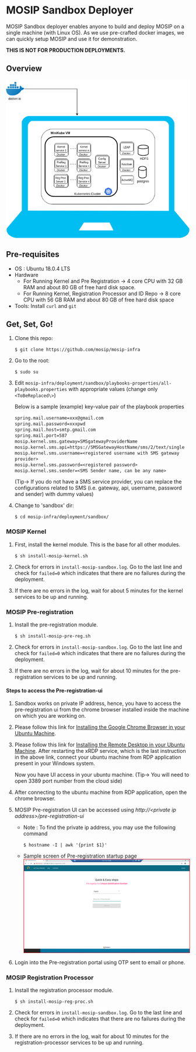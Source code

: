 # MOSIP Sandbox Deployer

MOSIP Sandbox deployer enables anyone to build and deploy MOSIP on a single machine (with Linux OS). As we use pre-crafted docker images, we can quickly setup MOSIP and use it for demonstration.

**THIS IS NOT FOR PRODUCTION DEPLOYMENTS.**

## Overview
![](images/sandbox-overview.png)

## Pre-requisites
* OS : Ubuntu 18.0.4 LTS
* Hardware
  * For Running Kernel and Pre Registration -> 4 core CPU with 32 GB RAM and about 80 GB of free hard disk space.
  * For Running Kernel, Registration Processor and ID Repo -> 8 core CPU with 56 GB RAM and about 80 GB of free hard disk space
* Tools:  Install `curl` and `git`
      
## Get, Set, Go!
1.  Clone this repo:
    ```
    $ git clone https://github.com/mosip/mosip-infra
    ```
1. Go to the root:
    ```
    $ sudo su
    ```
1.  Edit `mosip-infra/deployment/sandbox/playbooks-properties/all-playbooks.properties` with appropriate values (change only `<ToBeReplaced\>`)

    Below is a sample (example) key-value pair of the playbook properties
    ```
    spring.mail.username=xxx@gmail.com
    spring.mail.password=xxxpwd
    spring.mail.host=smtp.gmail.com
    spring.mail.port=587
    mosip.kernel.sms.gateway=SMSgatewayProviderName
    mosip.kernel.sms.api=https://SMSGatewayHostName/sms/2/text/single
    mosip.kernel.sms.username=<registered username with SMS gateway provider>
    mosip.kernel.sms.password=<registered password>
    mosip.kernel.sms.sender=<SMS Sender name, can be any name>
    ```
    
    (Tip-> If you do not have a SMS service provider, you can replace the configurations related to SMS (i.e. gateway, api, username, password and sender) with dummy values)
    
1.  Change to 'sandbox' dir: 
    ```
    $ cd mosip-infra/deployment/sandbox/
    ````
### MOSIP Kernel
1. First, install the kernel module. This is the base for all other modules.
    ```
    $ sh install-mosip-kernel.sh
    ```
1. Check for errors in `install-mosip-sandbox.log`. Go to the last line and check for `failed=0` which indicates that there are no failures during the deployment.

1. If there are no errors in the log, wait for about 5 minutes for the kernel services to be up and running. 

### MOSIP Pre-registration 
1. Install the pre-registration module.
    ```
    $ sh install-mosip-pre-reg.sh
    ```    
1. Check for errors in `install-mosip-sandbox.log`. Go to the last line and check for `failed=0` which indicates that there are no failures during the deployment.

1. If there are no errors in the log, wait for about 10 minutes for the pre-registration services to be up and running.

#### Steps to access the Pre-registration-ui
1. Sandbox works on private IP address, hence, you have to access the pre-registration ui from the chrome browser installed inside the machine on which you are working on.
   
1. Please follow this link for [Installing the Google Chrome Browser in your Ubuntu Machine](https://linuxconfig.org/how-to-install-google-chrome-web-browser-on-ubuntu-18-04-bionic-beaver-linux).

1. Please follow this link for [Installing the Remote Desktop in your Ubuntu Machine](https://gist.github.com/hehuan2112/54cca01be23973a9f8b369e8d0df216e). 
   After restarting the xRDP service, which is the last instruction in the above link, connect your ubuntu machine from RDP application present in your Windows system.
   
   Now you have UI access in your ubuntu machine. 
   (Tip-> You will need to open 3389 port number from the cloud side)
   
1. After connecting to the ubuntu machine from RDP application, open the chrome browser.
 
1. MOSIP Pre-registration UI can be accessed using *http://\<private ip address\>/pre-registration-ui*
    * Note :  To find the private ip address, you may use the following command 
          
          $ hostname -I | awk '{print $1}'
             
    * Sample screen of Pre-registration startup page
![](images/pre-reg-screenshot.png)

1. Login into the Pre-registration portal using OTP sent to email or phone.

### MOSIP Registration Processor
1. Install the registration processor module.
    ```
    $ sh install-mosip-reg-proc.sh
    ```    
1. Check for errors in `install-mosip-sandbox.log`. Go to the last line and check for `failed=0` which indicates that there are no failures during the deployment.

1. If there are no errors in the log, wait for about 10 minutes for the registration-processor services to be up and running.
